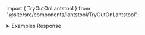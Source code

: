 import { TryOutOnLantstool } from "@site/src/components/lantstool/TryOutOnLantstool";


<TryOutOnLantstool path="docs/2.build/5.primitives/dex/whitelist-tokens.json" branch="dex"/>

<details>
<summary> Examples Response </summary>

```bash
  'wrap.near',
  'usdt.tether-token.near',
  'berryclub.ek.near',
  'farm.berryclub.ek.near',
  'token.v2.ref-finance.near',
  'token.paras.near',
  'marmaj.tkn.near',
  'meta-pool.near',
  ...
```

</details>